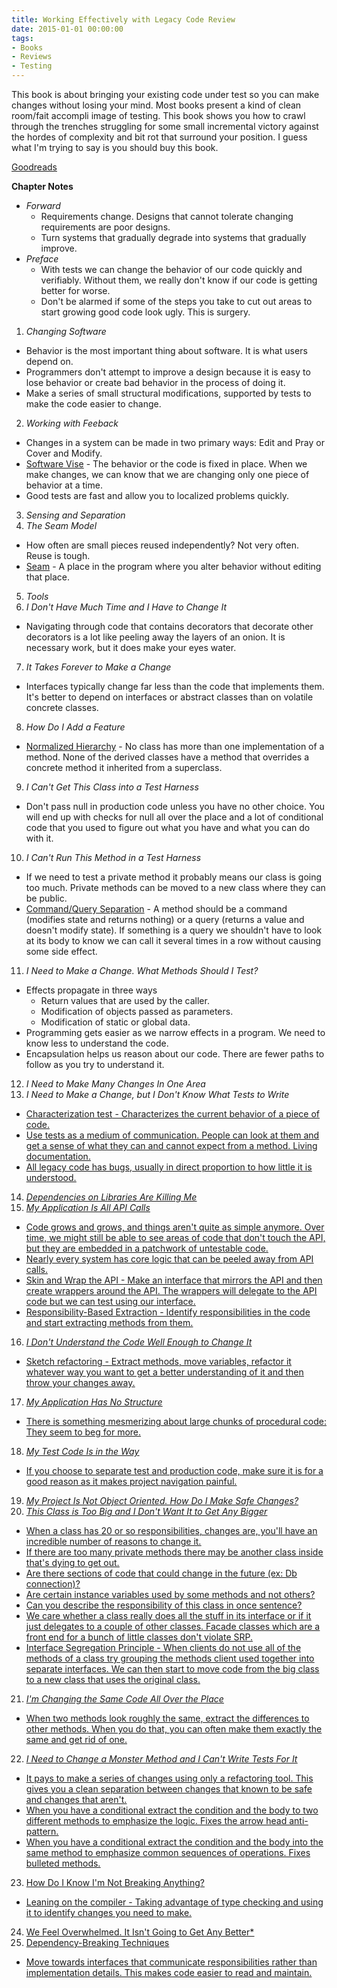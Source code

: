 ```yaml
---
title: Working Effectively with Legacy Code Review
date: 2015-01-01 00:00:00
tags:
- Books
- Reviews
- Testing
---
```

This book is about bringing your existing code under test so you can make changes without losing your mind.  Most books present a kind of clean room/fait accompli image of testing.  This book shows you how to crawl through the trenches struggling for some small incremental victory against the hordes of complexity and bit rot that surround your position.  I guess what I'm trying to say is you should buy this book.

[Goodreads](https://www.goodreads.com/book/show/44919.Working_Effectively_with_Legacy_Code?utm_medium=api&utm_source=blog_book)

**Chapter Notes**
* *Forward*
  * Requirements change.  Designs that cannot tolerate changing requirements are poor designs.
  * Turn systems that gradually degrade into systems that gradually improve.
* *Preface*
  * With tests we can change the behavior of our code quickly and verifiably.  Without them, we really don't know if our code is getting better for worse.
  * Don't be alarmed if some of the steps you take to cut out areas to start growing good code look ugly.  This is surgery.
1. *Changing Software*
  * Behavior is the most important thing about software.  It is what users depend on.
  * Programmers don't attempt to improve a design because it is easy to lose behavior or create bad behavior in the process of doing it.
  * Make a series of small structural modifications, supported by tests to make the code easier to change.
2. *Working with Feeback*
  * Changes in a system can be made in two primary ways: Edit and Pray or Cover and Modify.
  * <u>Software Vise</u> - The behavior or the code is fixed in place.  When we make changes, we can know that we are changing only one piece of behavior at a time.
  * Good tests are fast and allow you to localized problems quickly.
3. *Sensing and Separation*
4. *The Seam Model*
  * How often are small pieces reused independently?  Not very often.  Reuse is tough.
  * <u>Seam</u> - A place in the program where you alter behavior without editing that place.
5. *Tools*
6. *I Don't Have Much Time and I Have to Change It*
  * Navigating through code that contains decorators that decorate other decorators is a lot like peeling away the layers of an onion.  It is necessary work, but it does make your eyes water.
7. *It Takes Forever to Make a Change*
  * Interfaces typically change far less than the code that implements them.  It's better to depend on interfaces or abstract classes than on volatile concrete classes.
8. *How Do I Add a Feature*
  * <u>Normalized Hierarchy</u> - No class has more than one implementation of a method.  None of the derived classes have a method that overrides a concrete method it inherited from a superclass.
9. *I Can't Get This Class into a Test Harness*
  * Don't pass null in production code unless you have no other choice.  You will end up with checks for null all over the place and a lot of conditional code that you used to figure out what you have and what you can do with it.
10. *I Can't Run This Method in a Test Harness*
  * If we need to test a private method it probably means our class is going too much.  Private methods can be moved to a new class where they can be public.
  * <u>Command/Query Separation</u> - A method should be a command (modifies state and returns nothing) or a query (returns a value and doesn't modify state).  If something is a query we shouldn't have to look at its body to know we can call it several times in a row without causing some side effect.
11. *I Need to Make a Change.  What Methods Should I Test?*
  * Effects propagate in three ways
    * Return values that are used by the caller.
    * Modification of objects passed as parameters.
    * Modification of static or global data.
  * Programming gets easier as we narrow effects in a program.  We need to know less to understand the code.
  * Encapsulation helps us reason about our code.  There are fewer paths to follow as you try to understand it.
12. *I Need to Make Many Changes In One Area*
13. *I Need to Make a Change, but I Don't Know What Tests to Write*
  * <u>Characterization test<u/> - Characterizes the current behavior of a piece of code.
  * Use tests as a medium of communication.  People can look at them and get a sense of what they can and cannot expect from a method.  Living documentation.
  * All legacy code has bugs, usually in direct proportion to how little it is understood.
14. *Dependencies on Libraries Are Killing Me*
15. *My Application Is All API Calls*
  * Code grows and grows, and things aren't quite as simple anymore.  Over time, we might still be able to see areas of code that don't touch the API, but they are embedded in a patchwork of untestable code.
  * Nearly every system has core logic that can be peeled away from API calls.
  * <u>Skin and Wrap the API</u> - Make an interface that mirrors the API and then create wrappers around the API.  The wrappers will delegate to the API code but we can test using our interface.
  * <u>Responsibility-Based Extraction</u> - Identify responsibilities in the code and start extracting methods from them.
16. *I Don't Understand the Code Well Enough to Change It*
  * <u>Sketch refactoring</u> - Extract methods, move variables, refactor it whatever way you want to get a better understanding of it and then throw your changes away.
17. *My Application Has No Structure*
  * There is something mesmerizing about large chunks of procedural code: They seem to beg for more.
18. *My Test Code Is in the Way*
  * If you choose to separate test and production code, make sure it is for a good reason as it makes project navigation painful.
19. *My Project Is Not Object Oriented.  How Do I Make Safe Changes?*
20. *This Class is Too Big and I Don't Want It to Get Any Bigger*
  * When a class has 20 or so responsibilities, changes are, you'll have an incredible number of reasons to change it.
  * If there are too many private methods there may be another class inside that's dying to get out.
  * Are there sections of code that could change in the future (ex: Db connection)?
  * Are certain instance variables used by some methods and not others?
  * Can you describe the responsibility of this class in once sentence?
  * We care whether a class really does all the stuff in its interface or if it just delegates to a couple of other classes.  Facade classes which are a front end for a bunch of little classes don't violate SRP.
  * <u>Interface Segregation Principle</u> - When clients do not use all of the methods of a class try grouping the methods client used together into separate interfaces.  We can then start to move code from the big class to a new class that uses the original class.
21. *I'm Changing the Same Code All Over the Place*
  * When two methods look roughly the same, extract the differences to other methods.  When you do that, you can often make them exactly the same and get rid of one.
22. *I Need to Change a Monster Method and I Can't Write Tests For It*
  * It pays to make a series of changes using only a refactoring tool.  This gives you a clean separation between changes that known to be safe and changes that aren't.
  * When you have a conditional extract the condition and the body to two different methods to emphasize the logic.  Fixes the arrow head anti-pattern.
  *  When you have a conditional extract the condition and the body into the same method to emphasize common sequences of operations.  Fixes bulleted methods.
23. How Do I Know I'm Not Breaking Anything?
  * <u>Leaning on the compiler</u> - Taking advantage of type checking and using it to identify changes you need to make.
24. We Feel Overwhelmed.  It Isn't Going to Get Any Better*
25. Dependency-Breaking Techniques
  * Move towards interfaces that communicate responsibilities rather than implementation details.  This makes code easier to read and maintain.